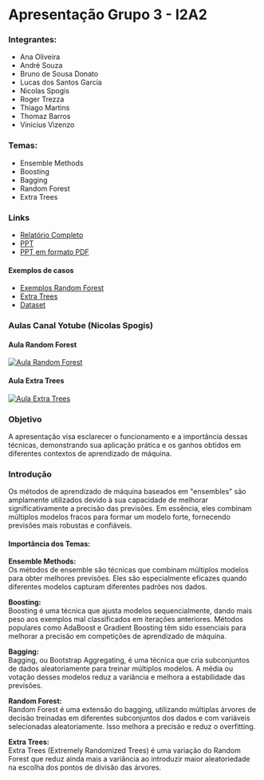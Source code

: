 # Apresentação Grupo 3 - I2A2

### Integrantes:
- Ana Oliveira 
- André Souza 
- Bruno de Sousa Donato 
- Lucas dos Santos Garcia 
- Nicolas Spogis 
- Roger Trezza 
- Thiago Martins 
- Thomaz Barros 
- Vinicius Vizenzo

### Temas:
- Ensemble Methods
- Boosting
- Bagging
- Random Forest
- Extra Trees

### Links
- [Relatório Completo](https://github.com/Spogis/I2A2/blob/master/Challenge%203/Relat%C3%B3rio%20Grupo%203.pdf)
- [PPT](https://github.com/Spogis/I2A2/blob/master/Challenge%203/PPT%20-%20Grupo%203.pptx)
- [PPT em formato PDF](https://github.com/Spogis/I2A2/blob/master/Challenge%203/PPT%20-%20Grupo%203.pdf)
#### Exemplos de casos
- [Exemplos Random Forest](https://github.com/Spogis/I2A2/blob/master/Challenge%203/Jupyter%20Notebooks/00%20-%20Random%20Forest%20Regression.ipynb)
- [Extra Trees](https://github.com/Spogis/I2A2/blob/master/Challenge%203/Jupyter%20Notebooks/01%20-%20Extremely%20Randomized%20Trees%20Regression.ipynb)
- [Dataset](https://github.com/Spogis/I2A2/blob/master/Challenge%203/Jupyter%20Notebooks/TabelaTACO.xlsx)


### Aulas Canal Yotube (Nicolas Spogis)
#### Aula Random Forest
[![Aula Random Forest](https://img.youtube.com/vi/v236RYHjt08/0.jpg)](https://youtu.be/v236RYHjt08)
#### Aula Extra Trees
[![Aula Extra Trees](https://img.youtube.com/vi/0pYxoQAdFe4/0.jpg)](https://youtu.be/0pYxoQAdFe4)



### Objetivo

A apresentação visa esclarecer o funcionamento e a importância dessas técnicas, demonstrando sua aplicação prática e os ganhos obtidos em diferentes contextos de aprendizado de máquina.

### Introdução

Os métodos de aprendizado de máquina baseados em "ensembles" são amplamente utilizados devido à sua capacidade de melhorar significativamente a precisão das previsões. Em essência, eles combinam múltiplos modelos fracos para formar um modelo forte, fornecendo previsões mais robustas e confiáveis.

#### Importância dos Temas:

**Ensemble Methods:**  
Os métodos de ensemble são técnicas que combinam múltiplos modelos para obter melhores previsões. Eles são especialmente eficazes quando diferentes modelos capturam diferentes padrões nos dados.

**Boosting:**  
Boosting é uma técnica que ajusta modelos sequencialmente, dando mais peso aos exemplos mal classificados em iterações anteriores. Métodos populares como AdaBoost e Gradient Boosting têm sido essenciais para melhorar a precisão em competições de aprendizado de máquina.

**Bagging:**  
Bagging, ou Bootstrap Aggregating, é uma técnica que cria subconjuntos de dados aleatoriamente para treinar múltiplos modelos. A média ou votação desses modelos reduz a variância e melhora a estabilidade das previsões. 

**Random Forest:**  
Random Forest é uma extensão do bagging, utilizando múltiplas árvores de decisão treinadas em diferentes subconjuntos dos dados e com variáveis selecionadas aleatoriamente. Isso melhora a precisão e reduz o overfitting.

**Extra Trees:**  
Extra Trees (Extremely Randomized Trees) é uma variação do Random Forest que reduz ainda mais a variância ao introduzir maior aleatoriedade na escolha dos pontos de divisão das árvores.

